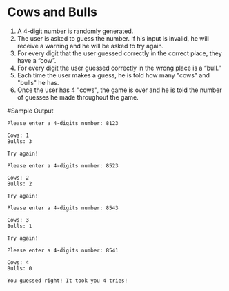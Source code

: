 # Cows and Bulls
1. A 4-digit number is randomly generated. 
2. The user is asked to guess the number. If his input is invalid, he will receive a warning and he will be asked to try again.
3. For every digit that the user guessed correctly in the correct place, they have a “cow”.
4. For every digit the user guessed correctly in the wrong place is a “bull.”
5. Each time the user makes a guess, he is told how many "cows" and "bulls" he has. 
6. Once the user has 4 "cows", the game is over and he is told the number of guesses he made throughout the game.

#Sample Output

    Please enter a 4-digits number: 8123

    Cows: 1
    Bulls: 3

    Try again!

    Please enter a 4-digits number: 8523

    Cows: 2
    Bulls: 2

    Try again!

    Please enter a 4-digits number: 8543

    Cows: 3
    Bulls: 1

    Try again!

    Please enter a 4-digits number: 8541

    Cows: 4
    Bulls: 0

    You guessed right! It took you 4 tries!

